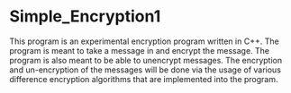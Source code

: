 # Simple_Encryption1
This program is an experimental encryption program written in C++. The program is meant to take a message in and encrypt the message. The program is also meant to be able to unencrypt messages. The encryption and un-encryption of the messages will be done via the usage of various difference encryption algorithms that are implemented into the program.  
